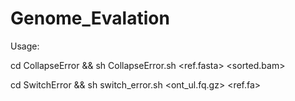 # Genome_Evalation
Usage: 

cd CollapseError && sh CollapseError.sh <ref.fasta> <sorted.bam>

cd SwitchError && sh switch_error.sh <ont_ul.fq.gz> <ref.fa> <threads>


